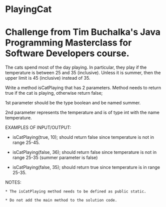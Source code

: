 # PlayingCat
# Challenge from Tim Buchalka's Java Programming Masterclass for Software Developers course.

The cats spend most of the day playing. In particular, they play if the temperature is between 25
and 35 (inclusive). Unless it is summer, then the upper limit is 45 (inclusive) instead of 35.

Write a method isCatPlaying that has 2 parameters. Method needs to return true if the cat is playing, otherwise return false;

1st parameter should be the type boolean and be named summer.

2nd parameter represents the temperature and is of type int with the name temperature.

EXAMPLES OF INPUT/OUTPUT:

  * isCatPlaying(true, 10); should return false since temperature is not in range 25-45.
  
  * isCatPlaying(false, 36); should return false since temperature is not in range 25-35 (summer parameter is false)
  
  * isCatPlaying(false, 35); should return true since temperature is in range 25-35.
  
  NOTES:
  
    * The isCatPlaying method needs to be defined as public static.
    
    * Do not add the main method to the solution code.
